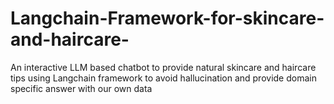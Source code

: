 # Langchain-Framework-for-skincare-and-haircare-
An interactive LLM based chatbot to provide natural skincare and haircare tips using Langchain framework to avoid hallucination and provide domain specific answer with our own data 
